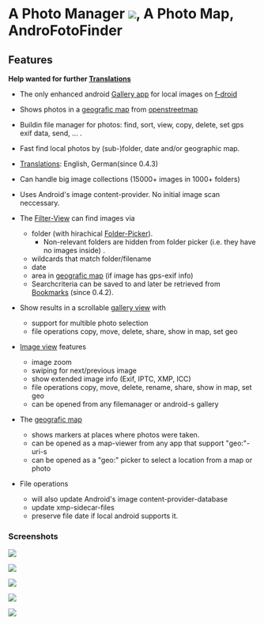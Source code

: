 # A Photo Manager ![](https://raw.githubusercontent.com/k3b/AndroFotoFinder/master/app/src/main/res/drawable-hdpi/foto_gallery.png), A Photo Map, AndroFotoFinder

## Features

**Help wanted for further [Translations](https://crowdin.com/project/androFotoFinder)**

* The only enhanced android [Gallery app](https://github.com/k3b/AndroFotoFinder/wiki/Gallery-View) for local images on [f-droid](https://f-droid.org/)
* Shows photos in a [geografic map](https://github.com/k3b/AndroFotoFinder/wiki/geographic-map) from [openstreetmap](http://www.openstreetmap.org)
* Buildin file manager for photos: find, sort, view, copy, delete, set gps exif data, send, ... .
* Fast find local photos by (sub-)folder, date and/or geographic map.
* [Translations](https://crowdin.com/project/androFotoFinder): English, German(since 0.4.3)

* Can handle big image collections (15000+ images in 1000+ folders)
* Uses Android's image content-provider. No initial image scan neccessary.
* The [Filter-View](https://github.com/k3b/AndroFotoFinder/wiki/Filter-View) can find images via
    * folder (with hirachical [Folder-Picker](https://github.com/k3b/AndroFotoFinder/wiki/Folder-Picker)). 
		* Non-relevant folders are hidden from folder picker (i.e. they have no images inside) .
    * wildcards that match folder/filename
    * date
    * area in [geografic map](https://github.com/k3b/AndroFotoFinder/wiki/geographic-map) (if image has gps-exif info)
	* Searchcriteria can be saved to and later be retrieved from [Bookmarks](Bookmarks) (since 0.4.2).
* Show results in a scrollable [gallery view](https://github.com/k3b/AndroFotoFinder/wiki/Gallery-View) with 
	* support for multible photo selection
	* file operations copy, move, delete, share, show in map, set geo
* [Image view](https://github.com/k3b/AndroFotoFinder/wiki/Image-View) features
    * image zoom
    * swiping for next/previous image
    * show extended image info (Exif, IPTC, XMP, ICC)
	* file operations copy, move, delete, rename, share, show in map, set geo
	* can be opened from any filemanager or android-s gallery 
* The [geografic map](https://github.com/k3b/AndroFotoFinder/wiki/geographic-map) 
    * shows markers at places where photos were taken.
	* can be opened as a map-viewer from any app that support "geo:"-uri-s 
	* can be opened as a "geo:" picker to select a location from a map or photo 
* File operations 
	* will also update Android's image content-provider-database
	* update xmp-sidecar-files
	* preserve file date if local android supports it.

### Screenshots

![](https://raw.githubusercontent.com/k3b/AndroFotoFinder/master/wiki/png/Gallery.png)

![](https://raw.githubusercontent.com/k3b/AndroFotoFinder/master/wiki/png/Gallery-MultiSelection.png)

![](https://raw.githubusercontent.com/k3b/AndroFotoFinder/master/wiki/png/SelectArea.png)

![](https://raw.githubusercontent.com/k3b/AndroFotoFinder/master/wiki/png/FolderPicker.png)

![](https://raw.githubusercontent.com/k3b/AndroFotoFinder/master/wiki/png/Filter.png) 
 